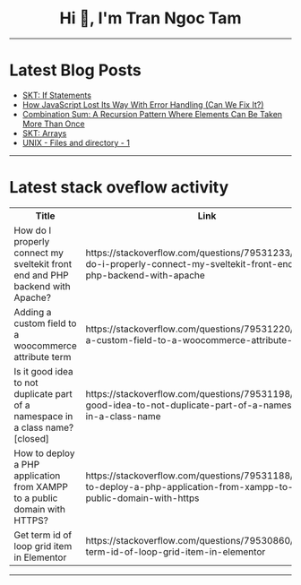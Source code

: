 <h1 align="center">Hi 👋, I'm Tran Ngoc Tam</h1>

---

# Latest Blog Posts 
<!-- BLOG-POST-LIST:START -->
- [SKT: If Statements](https://dev.to/paulallies/skt-if-statements-2ggm)
- [How JavaScript Lost Its Way With Error Handling &lpar;Can We Fix It?&rpar;](https://dev.to/matsilva/how-javascript-lost-its-way-with-error-handling-can-we-fix-it-hf9)
- [Combination Sum: A Recursion Pattern Where Elements Can Be Taken More Than Once](https://dev.to/devcorner/combination-sum-a-recursion-pattern-where-elements-can-be-taken-more-than-once-58bp)
- [SKT: Arrays](https://dev.to/paulallies/skt-arrays-2l9e)
- [UNIX - Files and directory - 1](https://dev.to/_a_m_a_n_pandey/unix-files-and-directory-1-2j0c)
<!-- BLOG-POST-LIST:END -->

---

# Latest stack oveflow activity
<table>
  <tr><th>Title</th><th>Link</th></tr>
  <!-- STACKOVERFLOW:START --><tr><td>How do I properly connect my sveltekit front end and PHP backend with Apache?</td><td>https://stackoverflow.com/questions/79531233/how-do-i-properly-connect-my-sveltekit-front-end-and-php-backend-with-apache</td></tr><tr><td>Adding a custom field to a woocommerce attribute term</td><td>https://stackoverflow.com/questions/79531220/adding-a-custom-field-to-a-woocommerce-attribute-term</td></tr><tr><td>Is it good idea to not duplicate part of a namespace in a class name? [closed]</td><td>https://stackoverflow.com/questions/79531198/is-it-good-idea-to-not-duplicate-part-of-a-namespace-in-a-class-name</td></tr><tr><td>How to deploy a PHP application from XAMPP to a public domain with HTTPS?</td><td>https://stackoverflow.com/questions/79531188/how-to-deploy-a-php-application-from-xampp-to-a-public-domain-with-https</td></tr><tr><td>Get term id of loop grid item in Elementor</td><td>https://stackoverflow.com/questions/79530860/get-term-id-of-loop-grid-item-in-elementor</td></tr><!-- STACKOVERFLOW:END -->
</table>

---


